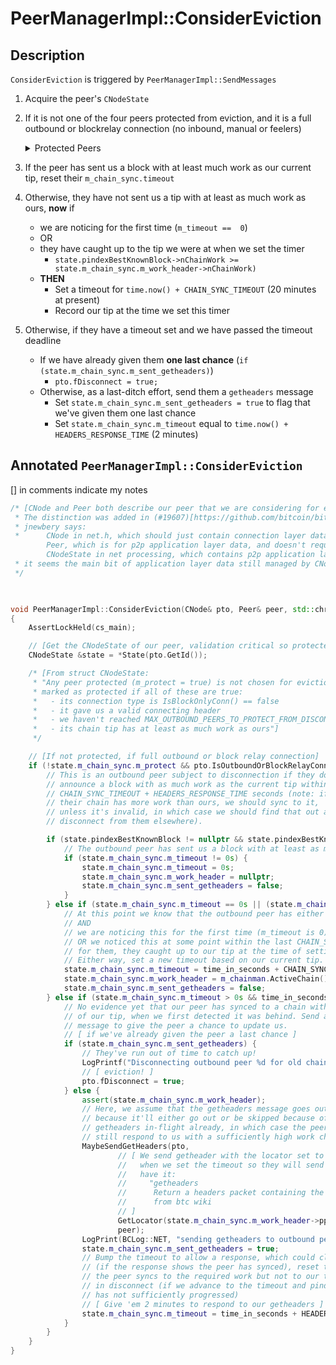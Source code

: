 # PeerManagerImpl::ConsiderEviction

## Description
`ConsiderEviction` is triggered by `PeerManagerImpl::SendMessages`
1. Acquire the peer's `CNodeState`
2. If it is not one of the four peers protected from eviction, and it is a full outbound or blockrelay connection (no inbound, manual or feelers)
    <details>
    <summary>Protected Peers</summary>

    - What qualifies a protected peer?
        - Not queued for eviction.
            - `!pfrom.fDisconnect`
        - Is a full outbound connection (no block only peers)
            - `m_conn_type == ConnectionType::OUTBOUND_FULL_RELAY`
        - Has a chain tip with at least as much work as ours
            - `nodestate->pindexBestKnownBlock->nChainWork >= m_chainman.ActiveChain().Tip()->nChainWork`
        - Nominated when we had fewer than four protected peers 
            ```cpp
            static constexpr int32_t MAX_OUTBOUND_PEERS_TO_PROTECT_FROM_DISCONNECT = 4;
            m_outbound_peers_with_protect_from_disconnect < MAX_OUTBOUND_PEERS_TO_PROTECT_FROM_DISCONNECT`
            ```
        - Nominated by sending us a valid header that triggered an `UpdatePeerStateForReceivedHeaders`
            ```cpp
            if (!pfrom.fDisconnect && pfrom.IsFullOutboundConn() && nodestate->pindexBestKnownBlock != nullptr) {
                if (m_outbound_peers_with_protect_from_disconnect < MAX_OUTBOUND_PEERS_TO_PROTECT_FROM_DISCONNECT && nodestate->pindexBestKnownBlock->nChainWork >= m_chainman.ActiveChain().Tip()->nChainWork && !nodestate->m_chain_sync.m_protect) {
                    LogPrint(BCLog::NET, "Protecting outbound peer=%d from eviction\n", pfrom.GetId());
                    nodestate->m_chain_sync.m_protect = true;
                    ++m_outbound_peers_with_protect_from_disconnect;
                }
            }
            ```
    - *Why* do we protect 4 peers from eviction?
        - The motivation is a bit unclear: outbound peer eviction was introduced in [#11490](https://github.com/bitcoin/bitcoin/pull/11490)
        - "We protect 4 of our outbound peers (who provide some "good" headers chains, ie a chain with at least as much work as our tip at some point)
          from being subject to this logic, to prevent excessive network topology changes as a result of this algorithm, while still ensuring that we
          have a reasonable number of nodes not known to be on bogus chains.

    </details>

3. If the peer has sent us a block with at least much work as our current tip, reset their `m_chain_sync.timeout`
4. Otherwise, they have not sent us a tip with at least as much work as ours, **now** if
    - we are noticing for the first time (`m_timeout ==  0`)
    - OR
    - they have caught up to the tip we were at when we set the timer
        - `state.pindexBestKnownBlock->nChainWork >= state.m_chain_sync.m_work_header->nChainWork)`
    - **THEN**
        - Set a timeout for `time.now() + CHAIN_SYNC_TIMEOUT` (20 minutes at present)
        - Record our tip at the time we set this timer
5. Otherwise, if they have a timeout set and we have passed the timeout deadline
    - If we have already given them **one last chance** (`if (state.m_chain_sync.m_sent_getheaders)`)
        - `pto.fDisconnect = true;`
    - Otherwise, as a last-ditch effort, send them a `getheaders` message
        - Set `state.m_chain_sync.m_sent_getheaders = true` to flag that we've given them one last chance
        - Set `state.m_chain_sync.m_timeout` equal to `time.now() + HEADERS_RESPONSE_TIME` (2 minutes)

## Annotated `PeerManagerImpl::ConsiderEviction`
[] in comments indicate my notes
```cpp
/* [CNode and Peer both describe our peer that we are considering for eviction.
 * The distinction was added in (#19607)[https://github.com/bitcoin/bitcoin/pull/19607]
 * jnewbery says: 
 *      CNode in net.h, which should just contain connection layer data (eg socket, send/recv buffers, etc), but currently also contains some application layer data (eg tx/block inventory).
        Peer, which is for p2p application layer data, and doesn't require cs_main.
        CNodeState in net processing, which contains p2p application layer data, but requires cs_main to be locked for access
 * it seems the main bit of application layer data still managed by CNode is eviction!]
 */

        

void PeerManagerImpl::ConsiderEviction(CNode& pto, Peer& peer, std::chrono::seconds time_in_seconds)
{
    AssertLockHeld(cs_main);

    // [Get the CNodeState of our peer, validation critical so protected by cs_main ]
    CNodeState &state = *State(pto.GetId());

    /* [From struct CNodeState:
     * "Any peer protected (m_protect = true) is not chosen for eviction. A peer is
     * marked as protected if all of these are true:
     *   - its connection type is IsBlockOnlyConn() == false
     *   - it gave us a valid connecting header
     *   - we haven't reached MAX_OUTBOUND_PEERS_TO_PROTECT_FROM_DISCONNECT yet
     *   - its chain tip has at least as much work as ours"]
     */

    // [If not protected, if full outbound or block relay connection]
    if (!state.m_chain_sync.m_protect && pto.IsOutboundOrBlockRelayConn() && state.fSyncStarted) {
        // This is an outbound peer subject to disconnection if they don't
        // announce a block with as much work as the current tip within
        // CHAIN_SYNC_TIMEOUT + HEADERS_RESPONSE_TIME seconds (note: if
        // their chain has more work than ours, we should sync to it,
        // unless it's invalid, in which case we should find that out and
        // disconnect from them elsewhere).

        if (state.pindexBestKnownBlock != nullptr && state.pindexBestKnownBlock->nChainWork >= m_chainman.ActiveChain().Tip()->nChainWork) {
            // The outbound peer has sent us a block with at least as much work as our current tip, so reset the timeout if it was set
            if (state.m_chain_sync.m_timeout != 0s) {
                state.m_chain_sync.m_timeout = 0s;
                state.m_chain_sync.m_work_header = nullptr;
                state.m_chain_sync.m_sent_getheaders = false;
            }
        } else if (state.m_chain_sync.m_timeout == 0s || (state.m_chain_sync.m_work_header != nullptr && state.pindexBestKnownBlock != nullptr && state.pindexBestKnownBlock->nChainWork >= state.m_chain_sync.m_work_header->nChainWork)) {
            // At this point we know that the outbound peer has either never sent us a block/header or they have, but its tip is behind ours
            // AND
            // we are noticing this for the first time (m_timeout is 0)
            // OR we noticed this at some point within the last CHAIN_SYNC_TIMEOUT + HEADERS_RESPONSE_TIME seconds and set a timeout
            // for them, they caught up to our tip at the time of setting the timer but not to our current one (we've also advanced).
            // Either way, set a new timeout based on our current tip.
            state.m_chain_sync.m_timeout = time_in_seconds + CHAIN_SYNC_TIMEOUT;
            state.m_chain_sync.m_work_header = m_chainman.ActiveChain().Tip();
            state.m_chain_sync.m_sent_getheaders = false;
        } else if (state.m_chain_sync.m_timeout > 0s && time_in_seconds > state.m_chain_sync.m_timeout) {
            // No evidence yet that our peer has synced to a chain with work equal to that
            // of our tip, when we first detected it was behind. Send a single getheaders
            // message to give the peer a chance to update us.
            // [ if we've already given the peer a last chance ]
            if (state.m_chain_sync.m_sent_getheaders) {
                // They've run out of time to catch up!
                LogPrintf("Disconnecting outbound peer %d for old chain, best known block = %s\n", pto.GetId(), state.pindexBestKnownBlock != nullptr ? state.pindexBestKnownBlock->GetBlockHash().ToString() : "<none>");
                // [ eviction! ]
                pto.fDisconnect = true;
            } else {
                assert(state.m_chain_sync.m_work_header);
                // Here, we assume that the getheaders message goes out,
                // because it'll either go out or be skipped because of a
                // getheaders in-flight already, in which case the peer should
                // still respond to us with a sufficiently high work chain tip.
                MaybeSendGetHeaders(pto,
                        // [ We send getheader with the locator set to one before the best known tip
                        //   when we set the timeout so they will send us that best known tip if they
                        //   have it:
                        //     "getheaders
                        //      Return a headers packet containing the headers of blocks starting right after the last known hash in the block locator object"
                        //      from btc wiki
                        // ]
                        GetLocator(state.m_chain_sync.m_work_header->pprev),
                        peer);
                LogPrint(BCLog::NET, "sending getheaders to outbound peer=%d to verify chain work (current best known block:%s, benchmark blockhash: %s)\n", pto.GetId(), state.pindexBestKnownBlock != nullptr ? state.pindexBestKnownBlock->GetBlockHash().ToString() : "<none>", state.m_chain_sync.m_work_header->GetBlockHash().ToString());
                state.m_chain_sync.m_sent_getheaders = true;
                // Bump the timeout to allow a response, which could clear the timeout
                // (if the response shows the peer has synced), reset the timeout (if
                // the peer syncs to the required work but not to our tip), or result
                // in disconnect (if we advance to the timeout and pindexBestKnownBlock
                // has not sufficiently progressed)
                // [ Give 'em 2 minutes to respond to our getheaders ]
                state.m_chain_sync.m_timeout = time_in_seconds + HEADERS_RESPONSE_TIME;
            }
        }
    }
}
```

